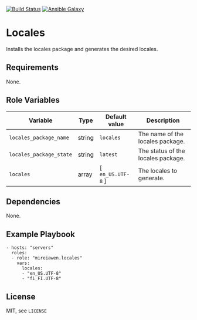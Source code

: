 [![Build Status](https://travis-ci.com/Mireiawen/ansible-role-locales.svg?branch=master)](https://travis-ci.com/Mireiawen/ansible-role-locales) [![Ansible Galaxy](https://img.shields.io/badge/Ansible%20Galaxy-mireiawen.locales-blueviolet)](https://galaxy.ansible.com/mireiawen/locales)


# Locales
Installs the locales package and generates the desired locales.

## Requirements
None.

## Role Variables
| Variable                | Type   | Default value     | Description                        |
|-------------------------|--------|-------------------|------------------------------------|
| `locales_package_name`  | string | `locales`         | The name of the locales package.   |
| `locales_package_state` | string | `latest`          | The status of the locales package. |
| `locales`               | array  | [ `en_US.UTF-8` ] | The locales to generate.           |

## Dependencies
None.

## Example Playbook
```
- hosts: "servers"
  roles:
  - role: "mireiawen.locales"
    vars:
      locales:
      - "en_US.UTF-8"
      - "fi_FI.UTF-8"
```

## License
MIT, see `LICENSE`
